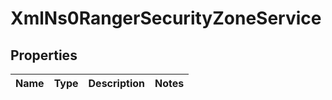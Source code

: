
# XmlNs0RangerSecurityZoneService

## Properties
Name | Type | Description | Notes
------------ | ------------- | ------------- | -------------




